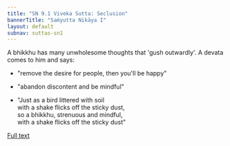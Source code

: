 ```yaml
---
title: "SN 9.1 Viveka Sutta: Seclusion"
bannerTitle: "Saṁyutta Nikāya I" 
layout: default 
subnav: suttas-sn1
---
```


A bhikkhu has many unwholesome thoughts that 'gush outwardly'. A devata comes to him and says:

- "remove the desire for people, then you'll be happy"

- "abandon discontent and be mindful"  

- "Just as a  bird littered with soil  
with a shake flicks off the sticky dust,  
so a bhikkhu, strenuous and mindful,  
with a shake flicks off the sticky dust"


[Full text](https://www.dhammatalks.org/suttas/SN/SN9_1.html)
